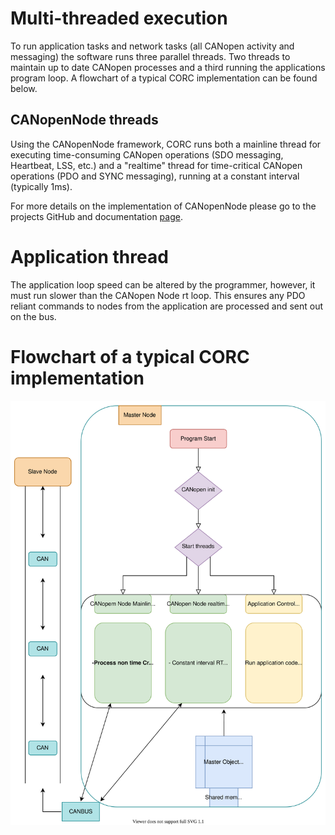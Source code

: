 # Multi-threaded execution

To run application tasks and network tasks (all CANopen activity and messaging) the software runs three parallel threads. Two threads to maintain up to date CANopen processes and a third running the applications program loop. A flowchart of a typical CORC implementation can be found below.

## CANopenNode threads

Using the CANopenNode framework, CORC runs both a mainline thread for executing time-consuming CANopen operations (SDO messaging, Heartbeat, LSS, etc.) and a "realtime" thread for time-critical CANopen operations (PDO and SYNC messaging), running at a constant interval (typically 1ms).

For more details on the implementation of CANopenNode please go to the projects GitHub and documentation [page](https://github.com/CANopenNode/CANopenNode).

# Application thread

The application loop speed can be altered by the programmer, however, it must run slower than the CANopen Node rt loop. This ensures any PDO reliant commands to nodes from the application are processed and sent out on the bus.

<!-- \todo: test and document accurte method for max and min program loop speed plus associated issues when approaching max (jitter etc.)-->

# Flowchart of a typical CORC implementation

![Flow Chart](Docs/CORC_flow_chart.svg)
